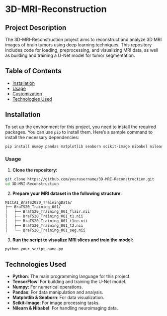 # 3D-MRI-Reconstruction

## Project Description

The 3D-MRI-Reconstruction project aims to reconstruct and analyze 3D MRI images of brain tumors using deep learning techniques. This repository includes code for loading, preprocessing, and visualizing MRI data, as well as building and training a U-Net model for tumor segmentation.

## Table of Contents

- [Installation](#installation)
- [Usage](#usage)
- [Customization](#customization)
- [Technologies Used](#technologies-used)

## Installation

To set up the environment for this project, you need to install the required packages. You can use `pip` to install them. Here’s a sample command to install the necessary dependencies:

```sh
pip install numpy pandas matplotlib seaborn scikit-image nibabel nilearn tensorflow
```

### Usage

1. **Clone the repository:**
```sh
git clone https://github.com/yourusername/3D-MRI-Reconstruction.git
cd 3D-MRI-Reconstruction
```
2. **Prepare your MRI dataset in the following structure:**
```sh
MICCAI_BraTS2020_TrainingData/
├── BraTS20_Training_001/
│   ├── BraTS20_Training_001_flair.nii
│   ├── BraTS20_Training_001_t1.nii
│   ├── BraTS20_Training_001_t1ce.nii
│   ├── BraTS20_Training_001_t2.nii
│   └── BraTS20_Training_001_seg.nii
```
3. **Run the script to visualize MRI slices and train the model:**
```sh
python your_script_name.py
```

## Technologies Used

- **Python**: The main programming language for this project.
- **TensorFlow**: For building and training the U-Net model.
- **Numpy**: For numerical operations.
- **Pandas**: For data manipulation and analysis.
- **Matplotlib & Seaborn**: For data visualization.
- **Scikit-Image**: For image processing tasks.
- **Nilearn & Nibabel**: For handling neuroimaging data.
